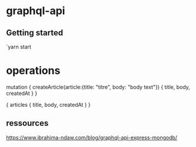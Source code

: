 # graphql-api

## Getting started
`yarn start

# operations
<!-- create a new article -->
mutation {
  createArticle(article:{title: "titre", body: "body text"}) {
    title,
    body,
    createdAt
  }
}

<!-- find all articles -->
{
  articles {
    title,
    body,
    createdAt
  }
}




## ressources

https://www.ibrahima-ndaw.com/blog/graphql-api-express-mongodb/